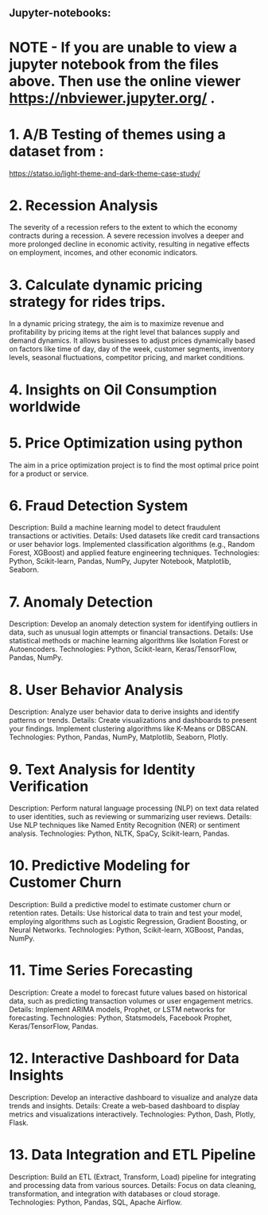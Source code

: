 ## Jupyter-notebooks:
# NOTE -  If you are unable to view a jupyter notebook from the files above. Then use the online viewer https://nbviewer.jupyter.org/ .


# 1. A/B Testing of themes using a dataset from :
 https://statso.io/light-theme-and-dark-theme-case-study/

# 2. Recession Analysis 
The severity of a recession refers to the extent to which the economy contracts during a recession. A severe recession involves a deeper and more prolonged decline in economic activity, resulting in negative effects on employment, incomes, and other economic indicators.

# 3. Calculate dynamic pricing strategy for rides trips.
 In a dynamic pricing strategy, the aim is to maximize revenue and profitability by pricing items at the right level that balances supply and demand dynamics. It allows businesses to adjust prices dynamically based on factors like time of day, day of the week, customer segments, inventory levels, seasonal fluctuations, competitor pricing, and market conditions.

# 4. Insights on Oil Consumption worldwide

# 5. Price Optimization using python 
   The aim in a price optimization project is to find the most optimal price point for a product or service. 
# 6. Fraud Detection System
 Description: Build a machine learning model to detect fraudulent transactions or activities.
 Details: Used datasets like credit card transactions or user behavior logs. Implemented classification algorithms (e.g., Random Forest, XGBoost) and applied feature engineering techniques.
 Technologies: Python, Scikit-learn, Pandas, NumPy, Jupyter Notebook, Matplotlib, Seaborn.

# 7. Anomaly Detection
Description: Develop an anomaly detection system for identifying outliers in data, such as unusual login attempts or financial transactions.
Details: Use statistical methods or machine learning algorithms like Isolation Forest or Autoencoders.
Technologies: Python, Scikit-learn, Keras/TensorFlow, Pandas, NumPy.

# 8. User Behavior Analysis
Description: Analyze user behavior data to derive insights and identify patterns or trends.
Details: Create visualizations and dashboards to present your findings. Implement clustering algorithms like K-Means or DBSCAN.
Technologies: Python, Pandas, NumPy, Matplotlib, Seaborn, Plotly.

# 9. Text Analysis for Identity Verification
Description: Perform natural language processing (NLP) on text data related to user identities, such as reviewing or summarizing user reviews.
Details: Use NLP techniques like Named Entity Recognition (NER) or sentiment analysis.
Technologies: Python, NLTK, SpaCy, Scikit-learn, Pandas.

# 10. Predictive Modeling for Customer Churn
Description: Build a predictive model to estimate customer churn or retention rates.
Details: Use historical data to train and test your model, employing algorithms such as Logistic Regression, Gradient Boosting, or Neural Networks.
Technologies: Python, Scikit-learn, XGBoost, Pandas, NumPy.

# 11. Time Series Forecasting
Description: Create a model to forecast future values based on historical data, such as predicting transaction volumes or user engagement metrics.
Details: Implement ARIMA models, Prophet, or LSTM networks for forecasting.
Technologies: Python, Statsmodels, Facebook Prophet, Keras/TensorFlow, Pandas.

# 12. Interactive Dashboard for Data Insights
Description: Develop an interactive dashboard to visualize and analyze data trends and insights.
Details: Create a web-based dashboard to display metrics and visualizations interactively.
Technologies: Python, Dash, Plotly, Flask.

# 13. Data Integration and ETL Pipeline
Description: Build an ETL (Extract, Transform, Load) pipeline for integrating and processing data from various sources.
Details: Focus on data cleaning, transformation, and integration with databases or cloud storage.
Technologies: Python, Pandas, SQL, Apache Airflow.
 

 
